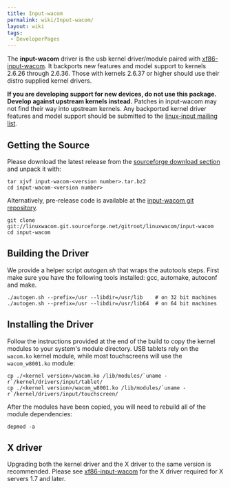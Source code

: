 ```yaml
---
title: Input-wacom
permalink: wiki/Input-wacom/
layout: wiki
tags:
 - DeveloperPages
---
```


The **input-wacom** driver is the usb kernel driver/module paired with
[xf86-input-wacom](xf86-input-wacom "wikilink"). It backports new
features and model support to kernels 2.6.26 through 2.6.36. Those with
kernels 2.6.37 or higher should use their distro supplied kernel
drivers.

**If you are developing support for new devices, do not use this
package. Develop against upstream kernels instead.** Patches in
input-wacom may not find their way into upstream kernels. Any backported
kernel driver features and model support should be submitted to the
[linux-input mailing
list](https://patchwork.kernel.org/project/linux-input/).

Getting the Source
------------------

Please download the latest release from the [sourceforge download
section](https://sourceforge.net/projects/linuxwacom/files/xf86-input-wacom/input-wacom/)
and unpack it with:

    tar xjvf input-wacom-<version number>.tar.bz2
    cd input-wacom-<version number>

Alternatively, pre-release code is available at the [input-wacom git
repository](http://linuxwacom.git.sourceforge.net/git/gitweb.cgi?p=linuxwacom/input-wacom;a=summary).

    git clone git://linuxwacom.git.sourceforge.net/gitroot/linuxwacom/input-wacom
    cd input-wacom

Building the Driver
-------------------

We provide a helper script *autogen.sh* that wraps the autotools steps.
First make sure you have the following tools installed: gcc, automake,
autoconf and make.

    ./autogen.sh --prefix=/usr --libdir=/usr/lib    # on 32 bit machines
    ./autogen.sh --prefix=/usr --libdir=/usr/lib64  # on 64 bit machines

Installing the Driver
---------------------

Follow the instructions provided at the end of the build to copy the
kernel modules to your system's module directory. USB tablets rely on
the `wacom.ko` kernel module, while most touchscreens will use the
`wacom_w8001.ko` module:

    cp ./<kernel version>/wacom.ko /lib/modules/`uname -r`/kernel/drivers/input/tablet/
    cp ./<kernel version>/wacom_w8001.ko /lib/modules/`uname -r`/kernel/drivers/input/touchscreen/

After the modules have been copied, you will need to rebuild all of the
module dependencies:

    depmod -a

X driver
--------

Upgrading both the kernel driver and the X driver to the same version is
recommended. Please see [xf86-input-wacom](xf86-input-wacom "wikilink")
for the X driver required for X servers 1.7 and later.
